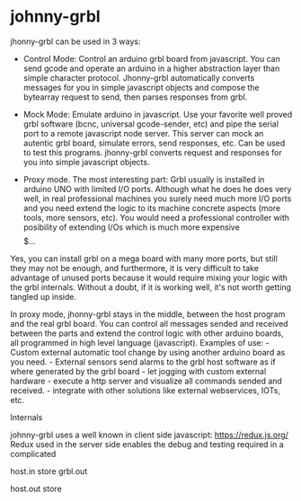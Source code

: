johnny-grbl
===========

jhonny-grbl can be used in 3 ways:

- Control Mode: Control an arduino grbl board from javascript. You can send gcode and operate an arduino in a higher abstraction layer than simple character protocol. Jhonny-grbl automatically converts messages for you in simple javascript objects and compose the bytearray request to send, then parses responses from grbl.

- Mock Mode: Emulate arduino in javascript. Use your favorite well proved grbl software (bcnc, universal gcode-sender, etc) and pipe the serial port to a remote javascript node server. This server can mock an autentic grbl board, simulate errors, send responses, etc. Can be used to test this programs. jhonny-grbl converts request and responses for you into simple javascript objects.

- Proxy mode. The most interesting part: Grbl usually is installed in arduino UNO with limited I/O ports. Although what he does he does very well, in real professional machines you surely need much more I/O ports and you need extend the logic to its machine concrete aspects (more tools, more sensors, etc). You would need a professional controller with posibility of extending I/Os which is much more expensive $$$$$...

Yes, you can install grbl on a mega board with many more ports, but still they may not be enough, and furthermore, it is very difficult to take advantage of unused ports because it would require mixing your logic with the grbl internals. Without a doubt, if it is working well, it's not worth getting tangled up inside.

   In proxy mode, jhonny-grbl stays in the middle, between the host program and the real grbl board. You can control all messages sended and received between the parts and extend the control logic with other arduino boards, all programmed in high level language (javascript). Examples of use:
    - Custom external automatic tool change by using another arduino board as you need.
    - External sensors send alarms to the grbl host software as if where generated by the grbl board
    - let jogging with custom external hardware
    - execute a http server and visualize all commands sended and received.
    - integrate with other solutions like external webservices, IOTs, etc.


Internals

johnny-grbl uses a well known in client side javascript: https://redux.js.org/
Redux used in the server side enables the debug and testing required in a complicated


host.in
store              grbl.out


host.out
store
